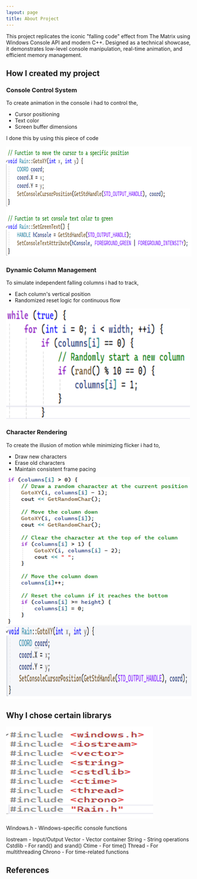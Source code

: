 ```yaml
---
layout: page
title: About Project
---
```


This project replicates the iconic "falling code" effect from The Matrix using Windows Console API and modern C++. Designed as a technical showcase, it demonstrates low-level console manipulation, real-time animation, and efficient memory management.

## How I created my project

### Console Control System

To create animation in the console i had to control the, 
- Cursor positioning
- Text color
- Screen buffer dimensions

I done this by using this piece of code
  
<img src="https://raw.githubusercontent.com/DenisJ123/digital-rain-cpp/main/docs/assets/images/ConsoleControlSystem.png" width="600" height="300">

### Dynamic Column Management

To simulate independent falling columns i had to track,
- Each column's vertical position
- Randomized reset logic for continuous flow

<img src="https://raw.githubusercontent.com/DenisJ123/digital-rain-cpp/main/docs/assets/images/DynamicColumnManagement.png" width="500" height="300">

### Character Rendering

To create the illusion of motion while minimizing flicker i had to,
- Draw new characters
- Erase old characters
- Maintain consistent frame pacing

<img src="https://raw.githubusercontent.com/DenisJ123/digital-rain-cpp/main/docs/assets/images/CharacterRenderingPipeline1.png" width="500" height="400">
<img src="https://raw.githubusercontent.com/DenisJ123/digital-rain-cpp/main/docs/assets/images/CharacterRenderingPipeline2.png" width="550" height="200">

## Why I chose certain librarys
<img src="https://raw.githubusercontent.com/DenisJ123/digital-rain-cpp/main/docs/assets/images/Librarys.png" width="400" height="250">

Windows.h - Windows-specific console functions

Iostream - Input/Output
Vector - Vector container
String - String operations
Cstdlib - For rand() and srand()
Ctime - For time()
Thread - For multithreading
Chrono - For time-related functions

## References
